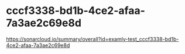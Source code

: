 # cccf3338-bd1b-4ce2-afaa-7a3ae2c69e8d
https://sonarcloud.io/summary/overall?id=examly-test_cccf3338-bd1b-4ce2-afaa-7a3ae2c69e8d
